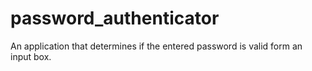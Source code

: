# password_authenticator
An application that determines if the entered password is valid form an input box.
